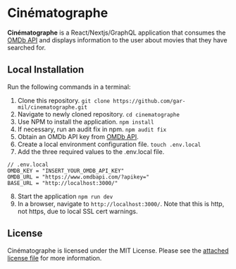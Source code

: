 # Cinématographe

**Cinématographe** is a React/Nextjs/GraphQL application that consumes the [OMDb API](https://www.omdbapi.com/) and displays information to the user about movies that they have searched for.

## Local Installation
Run the following commands in a terminal:

1. Clone this repository.
``` git clone https://github.com/gar-mil/cinematographe.git ```
2. Navigate to newly cloned repository.
``` cd cinematographe ```
3. Use NPM to install the application.
``` npm install ```
4. If necessary, run an audit fix in npm.
``` npm audit fix ```
5. Obtain an OMDb API key from [OMDb API](https://www.omdbapi.com/).
6. Create a local environment configuration file.
``` touch .env.local ```
7. Add the three required values to the .env.local file.
```
// .env.local
OMDB_KEY = "INSERT_YOUR_OMDB_API_KEY"
OMDB_URL = "https://www.omdbapi.com/?apikey="
BASE_URL = "http://localhost:3000/"
```
8. Start the application
``` npm run dev ```
9. In a browser, navigate to `http://localhost:3000/`. Note that this is http, not https, due to local SSL cert warnings.

## License
Cinématographe is licensed under the MIT License. Please see the [attached license file](https://github.com/gar-mil/cinematographe/blob/main/LICENSE) for more information.
